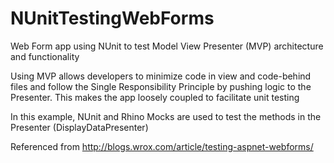 # NUnitTestingWebForms
Web Form app using NUnit to test Model View Presenter (MVP) architecture and functionality

Using MVP allows developers to minimize code in view and code-behind files and follow the Single Responsibility Principle by pushing logic to the Presenter. This makes the app loosely coupled to facilitate unit testing

In this example, NUnit and Rhino Mocks are used to test the methods in the Presenter (DisplayDataPresenter)

Referenced from http://blogs.wrox.com/article/testing-aspnet-webforms/
